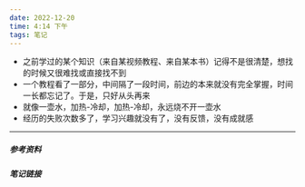 ```yaml
---
date: 2022-12-20
time: 4:14 下午
tags: 笔记
---
```


- 之前学过的某个知识（来自某视频教程、来自某本书）记得不是很清楚，想找的时候又很难找或直接找不到
- 一个教程看了一部分，中间隔了一段时间，前边的本来就没有完全掌握，时间一长都忘记了。于是，只好从头再来
- 就像一壶水，加热-冷却，加热-冷却，永远烧不开一壶水
- 经历的失败次数多了，学习兴趣就没有了，没有反馈，没有成就感

---
##### 参考资料


##### 笔记链接
